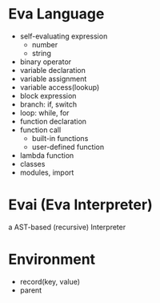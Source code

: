 # Eva Language
- self-evaluating expression
    - number
    - string
- binary operator
- variable declaration
- variable assignment
- variable access(lookup)
- block expression
- branch: if, switch
- loop: while, for
- function declaration
- function call
    - built-in functions
    - user-defined function
- lambda function
- classes
- modules, import

# Evai (Eva Interpreter)
a AST-based (recursive) Interpreter

# Environment
- record(key, value)
- parent

